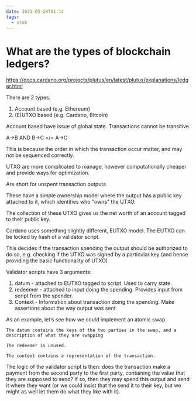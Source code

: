 ```yaml
---
date: 2021-05-28T01:14
tags: 
  - stub
---
```


# What are the types of blockchain ledgers?

https://docs.cardano.org/projects/plutus/en/latest/plutus/explanations/ledger.html

There are 2 types.

1. Account based (e.g. Ethereum)
2. (E)UTXO based (e.g. Cardano, Bitcoin)

Account based have issue of global state. Transactions cannot be transitive.

A->B AND B->C =/= A->C

This is because the order in which the transaction occur matter, and may not be sequenced correctly.

UTXO are more complicated to manage, however computationally cheaper and provide ways for optimization.

Are short for unspent transaction outputs.

These have a simple ownership model where the output has a public key attached to it, which identifies who "owns" the UTXO.

The collection of these UTXO gives us the net worth of an account tagged to their public key.

Cardano uses something slightly different, EUTXO model. The EUTXO can be locked by hash of a validator script.

This decides if the transaction spending the output should be authorized to do so, e.g. checking if the UTXO was signed by a particular key (and hence providing the basic functionality of UTXO)

Validator scripts have 3 arguments:

1. datum - attached to EUTXO tagged to script. Used to carry state.
2. redeemer - attached to input doing the spending. Provides input from script from the spender.
3. Context - Information about transaction doing the spending. Make assertions about the way output was sent.

As an example, let’s see how we could implement an atomic swap.

    The datum contains the keys of the two parties in the swap, and a description of what they are swapping

    The redeemer is unused.

    The context contains a representation of the transaction.

The logic of the validator script is then: does the transaction make a payment from the second party to the first party, containing the value that they are supposed to send? If so, then they may spend this output and send it where they want (or we could insist that the send it to their key, but we might as well let them do what they like with it).
